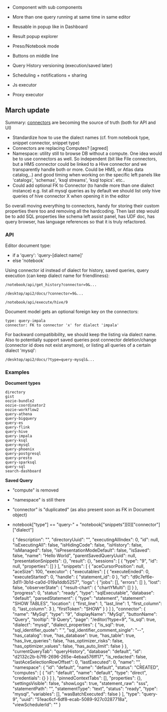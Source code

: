 

* Component with sub components
* More than one query running at same time in same editor
* Reusable in popup like in Dashboard
* Result popup explorer
* Preso/Notebook mode

* Buttons on middle line

* Query History versioning (execution/saved later)

* Scheduling + notifications + sharing

* Js executor
* Proxy executor

 ## March update

Summary: [connectors](docs/designs/connectors.md) are becoming the source of truth (both for API and UI)

* Standardize how to use the dialect names (cf. from notebook type, snippet connector, snippet type)
* Connectors are replacing Computes? [agreed]
* Namespace: utility still to browse DB without a compute. One idea would be to use connectors as well. So independent (bit like File connectors, but a HMS connector could be linked to a Hive connector and we transparently handle both or more. Could be HMS, or Atlas data catalog,..) and good timing when working on the specific left panels like 'catalogs', 'schemas', 'ksql streams', 'ksql topics'. etc..
* Could add optional FK to Connector (to handle more than one dialect instance) e.g. list all mysql queries as by default we should list only hive queries of hive connector X when opening it in the editor


So overall moving everything to connectors, handy for storing their custom properties there too and removing all the hardcoding. Then last step would be to add SQL properties like schema left assist panel, has UDF doc, has query browser, has language references so that it is truly refactored.

### API

Editor document type:

* if a 'query': 'query-[dialect name]'
* else 'notebook'

Using connector id instead of dialect for history, saved queries, query execution (can keep dialect name for friendliness):

    /notebook/api/get_history?connector=9&...

    /desktop/api2/docs/?connector=9&...

    /notebook/api/execute/hive/9

Document model gets an optional foreign key on the connectors:

    type: query-impala
    connector: FK to connector 'x' for dialect 'impala'

For backward compatibibility, we should keep the listing via dialect name. Also to potentially support saved queries post connector deletion/change (connector id does not exist anymore), or listing all queries of a certain dialect 'mysql':

    /desktop/api2/docs/?type=query-mysql&...

### Examples

**Document types**

    directory
    gist
    oozie-bundle2
    oozie-coordinator2
    oozie-workflow2
    query-athena
    query-bigquery
    query-es
    query-flink
    query-hive
    query-impala
    query-ksql
    query-mysql
    query-phoenix
    query-postgresql
    query-presto
    query-sparksql
    query-sql
    search-dashboard


**Saved Query**

* "compute" is removed
* "namespace" is still there
* "connector" is "duplicated" (as also present soon as FK in Document object)
* notebook["type"] == "query-" + "notebook["snippets"][0]["connector"]["dialect"]

    {
      "description": "",
      "directoryUuid": "",
      "executingAllIndex": 0,
      "id": null,
      "isExecutingAll": false,
      "isHidingCode": false,
      "isHistory": false,
      "isManaged": false,
      "isPresentationModeDefault": false,
      "isSaved": false,
      "name": "Hello World",
      "parentSavedQueryUuid": null,
      "presentationSnippets": {},
      "result": {},
      "sessions": [
        {
          "type": "9",
          "id": null,
          "properties": []
        }
      ],
      "snippets": [
        {
          "aceCursorPosition": null,
          "aceSize": 100,
          "executor": {
            "executables": [
              {
                "executeEnded": 0,
                "executeStarted": 0,
                "handle": {
                  "statement_id": 0
                },
                "id": "d9c7ef6e-3d11-3b1d-ca0d-019a1ddb5257",
                "logs": {
                  "jobs": [],
                  "errors": []
                },
                "lost": false,
                "observerState": {
                  "result-chart": {
                    "chartYMulti": []
                  }
                },
                "progress": 0,
                "status": "ready",
                "type": "sqlExecutable",
                "database": "default",
                "parsedStatement": {
                  "type": "statement",
                  "statement": "SHOW TABLES",
                  "location": {
                    "first_line": 1,
                    "last_line": 1,
                    "first_column": 0,
                    "last_column": 3
                  },
                  "firstToken": "SHOW"
                }
              }
            ]
          },
          "connector": {
            "name": "MySql",
            "type": "9",
            "displayName": "MySql",
            "buttonName": "Query",
            "tooltip": "9 Query",
            "page": "/editor/?type=9",
            "is_sql": true,
            "dialect": "mysql",
            "dialect_properties": {
              "is_sql": true,
              "sql_identifier_quote": "`",
              "sql_identifier_comment_single": "--",
              "has_catalog": true,
              "has_database": true,
              "has_table": true,
              "has_live_queries": false,
              "has_optimizer_risks": false,
              "has_optimizer_values": false,
              "has_auto_limit": false
            }
          },
          "currentQueryTab": "queryHistory",
          "database": "default",
          "id": "d2132c2b-b7f6-2696-265e-4ebaa576ff17",
          "is_redacted": false,
          "lastAceSelectionRowOffset": 0,
          "lastExecuted": 0,
          "name": "",
          "namespace": {
            "id": "default",
            "name": "default",
            "status": "CREATED",
            "computes": [
              {
                "id": "default",
                "name": "default",
                "type": "direct",
                "credentials": {}
              }
            ]
          },
          "pinnedContextTabs": [],
          "properties": {},
          "settingsVisible": false,
          "showLogs": true,
          "statement_raw": "sss",
          "statementPath": "",
          "statementType": "text",
          "status": "ready",
          "type": "mysql",
          "variables": [],
          "wasBatchExecuted": false
        }
      ],
      "type": "query-9",
      "uuid": "51eac6cf-6df8-ecab-5089-927c0287718a",
      "viewSchedulerId": ""
    }
